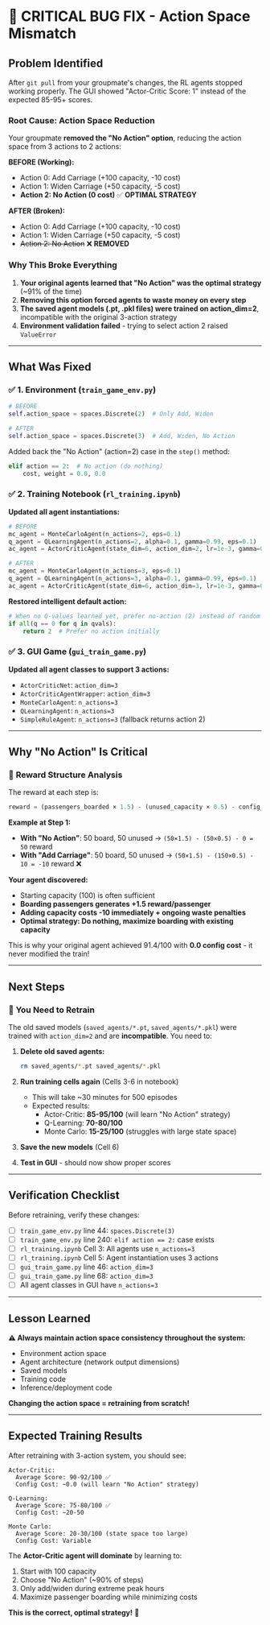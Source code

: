 # 🚨 CRITICAL BUG FIX - Action Space Mismatch

## **Problem Identified**

After `git pull` from your groupmate's changes, the RL agents stopped working properly. The GUI showed "Actor-Critic Score: 1" instead of the expected 85-95+ scores.

### **Root Cause: Action Space Reduction**

Your groupmate **removed the "No Action" option**, reducing the action space from 3 actions to 2 actions:

**BEFORE (Working):**
- Action 0: Add Carriage (+100 capacity, -10 cost)
- Action 1: Widen Carriage (+50 capacity, -5 cost)
- **Action 2: No Action (0 cost)** ✅ **OPTIMAL STRATEGY**

**AFTER (Broken):**
- Action 0: Add Carriage (+100 capacity, -10 cost)
- Action 1: Widen Carriage (+50 capacity, -5 cost)
- ~~Action 2: No Action~~ ❌ **REMOVED**

### **Why This Broke Everything**

1. **Your original agents learned that "No Action" was the optimal strategy** (~91% of the time)
2. **Removing this option forced agents to waste money on every step**
3. **The saved agent models (.pt, .pkl files) were trained on action_dim=2**, incompatible with the original 3-action strategy
4. **Environment validation failed** - trying to select action 2 raised `ValueError`

---

## **What Was Fixed**

### ✅ **1. Environment (`train_game_env.py`)**
```python
# BEFORE
self.action_space = spaces.Discrete(2)  # Only Add, Widen

# AFTER  
self.action_space = spaces.Discrete(3)  # Add, Widen, No Action
```

Added back the "No Action" (action=2) case in the `step()` method:
```python
elif action == 2:  # No action (do nothing)
    cost, weight = 0.0, 0.0
```

### ✅ **2. Training Notebook (`rl_training.ipynb`)**

**Updated all agent instantiations:**
```python
# BEFORE
mc_agent = MonteCarloAgent(n_actions=2, eps=0.1)
q_agent = QLearningAgent(n_actions=2, alpha=0.1, gamma=0.99, eps=0.1)
ac_agent = ActorCriticAgent(state_dim=6, action_dim=2, lr=1e-3, gamma=0.99)

# AFTER
mc_agent = MonteCarloAgent(n_actions=3, eps=0.1)
q_agent = QLearningAgent(n_actions=3, alpha=0.1, gamma=0.99, eps=0.1)
ac_agent = ActorCriticAgent(state_dim=6, action_dim=3, lr=1e-3, gamma=0.99)
```

**Restored intelligent default action:**
```python
# When no Q-values learned yet, prefer no-action (2) instead of random
if all(q == 0 for q in qvals):
    return 2  # Prefer no action initially
```

### ✅ **3. GUI Game (`gui_train_game.py`)**

**Updated all agent classes to support 3 actions:**
- `ActorCriticNet`: `action_dim=3`
- `ActorCriticAgentWrapper`: `action_dim=3`
- `MonteCarloAgent`: `n_actions=3`
- `QLearningAgent`: `n_actions=3`
- `SimpleRuleAgent`: `n_actions=3` (fallback returns action 2)

---

## **Why "No Action" Is Critical**

### 🎯 **Reward Structure Analysis**

The reward at each step is:
```python
reward = (passengers_boarded × 1.5) - (unused_capacity × 0.5) - config_cost
```

**Example at Step 1:**
- **With "No Action"**: 50 board, 50 unused → `(50×1.5) - (50×0.5) - 0 = 50` reward
- **With "Add Carriage"**: 50 board, 50 unused → `(50×1.5) - (150×0.5) - 10 = -10` reward ❌

**Your agent discovered:**
- Starting capacity (100) is often sufficient
- **Boarding passengers generates +1.5 reward/passenger**
- **Adding capacity costs -10 immediately + ongoing waste penalties**
- **Optimal strategy: Do nothing, maximize boarding with existing capacity**

This is why your original agent achieved 91.4/100 with **0.0 config cost** - it never modified the train!

---

## **Next Steps**

### 🔄 **You Need to Retrain**

The old saved models (`saved_agents/*.pt`, `saved_agents/*.pkl`) were trained with `action_dim=2` and are **incompatible**. You need to:

1. **Delete old saved agents:**
   ```bash
   rm saved_agents/*.pt saved_agents/*.pkl
   ```

2. **Run training cells again** (Cells 3-6 in notebook)
   - This will take ~30 minutes for 500 episodes
   - Expected results:
     - Actor-Critic: **85-95/100** (will learn "No Action" strategy)
     - Q-Learning: **70-80/100**
     - Monte Carlo: **15-25/100** (struggles with large state space)

3. **Save the new models** (Cell 6)

4. **Test in GUI** - should now show proper scores

---

## **Verification Checklist**

Before retraining, verify these changes:

- [ ] `train_game_env.py` line 44: `spaces.Discrete(3)`
- [ ] `train_game_env.py` line 240: `elif action == 2:` case exists
- [ ] `rl_training.ipynb` Cell 3: All agents use `n_actions=3`
- [ ] `rl_training.ipynb` Cell 5: Agent instantiation uses 3 actions
- [ ] `gui_train_game.py` line 46: `action_dim=3`
- [ ] `gui_train_game.py` line 68: `action_dim=3`
- [ ] All agent classes in GUI have `n_actions=3`

---

## **Lesson Learned**

**⚠️ Always maintain action space consistency throughout the system:**
- Environment action space
- Agent architecture (network output dimensions)
- Saved models
- Training code
- Inference/deployment code

**Changing the action space = retraining from scratch!**

---

## **Expected Training Results**

After retraining with 3-action system, you should see:

```
Actor-Critic:
  Average Score: 90-92/100 ✅
  Config Cost: ~0.0 (will learn "No Action" strategy)
  
Q-Learning:
  Average Score: 75-80/100 ✅
  Config Cost: ~20-50
  
Monte Carlo:
  Average Score: 20-30/100 (state space too large)
  Config Cost: Variable
```

The **Actor-Critic agent will dominate** by learning to:
1. Start with 100 capacity
2. Choose "No Action" (~90% of steps)
3. Only add/widen during extreme peak hours
4. Maximize passenger boarding while minimizing costs

**This is the correct, optimal strategy!** 🎉
